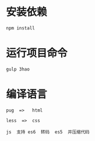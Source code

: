 # 安装依赖 

    npm install

# 运行项目命令

    gulp 3hao

# 编译语言  

    pug  =>   html

    less  =>  css

    js  支持 es6  转码  es5  并压缩代码